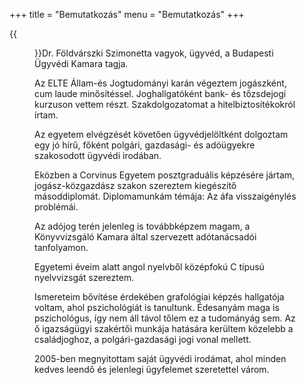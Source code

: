 +++
title = "Bemutatkozás"
menu = "Bemutatkozás"
+++

{{<figure src="szimonetta.jpg">}}Dr. Földvárszki Szimonetta vagyok, ügyvéd, a Budapesti Ügyvédi Kamara tagja.

Az ELTE Állam-és Jogtudományi karán végeztem jogászként, cum laude minősítéssel. Joghallgatóként bank- és tőzsdejogi kurzuson vettem részt. Szakdolgozatomat a hitelbiztosítékokról írtam.

Az egyetem elvégzését követően ügyvédjelöltként dolgoztam egy jó hírű, főként polgári, gazdasági- és adóügyekre szakosodott ügyvédi irodában.

Eközben a Corvinus Egyetem posztgraduális képzésére jártam, jogász-közgazdász szakon szereztem kiegészítő másoddiplomát. Diplomamunkám témája: Az áfa visszaigénylés problémái.

Az adójog terén jelenleg is továbbképzem magam, a Könyvvizsgáló Kamara által szervezett adótanácsadói tanfolyamon.

Egyetemi éveim alatt angol nyelvből középfokú C típusú nyelvvizsgát szereztem.

Ismereteim bővítése érdekében grafológiai képzés hallgatója voltam, ahol pszichológiát is tanultunk. Édesanyám maga is pszichológus, így nem áll távol tőlem ez a tudományág sem. Az ő igazságügyi szakértői munkája hatására kerültem közelebb a családjoghoz, a polgári-gazdasági jogi vonal mellett.

2005-ben megnyitottam saját ügyvédi irodámat, ahol minden kedves leendő és jelenlegi ügyfelemet szeretettel várom.